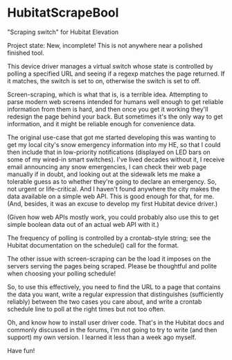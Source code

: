 # HubitatScrapeBool

"Scraping switch" for Hubitat Elevation

Project state: New, incomplete! This is not anywhere near a polished
finished tool.

This device driver manages a virtual switch whose state is controlled
by polling a specified URL and seeing if a regexp matches the page
returned.  If it matches, the switch is set to on, otherwise the
switch is set to off.

Screen-scraping, which is what that is, is a terrible idea. Attempting
to parse modern web screens intended for humans well enough to get
reliable information from them is hard, and then once you get it
working they'll redesign the page behind your back. But sometimes it's
the only way to get information, and it might be reliable enough for
convenience data.

The original use-case that got me started developing this was wanting
to get my local city's snow emergency information into my HE, so that
I could then include that in low-priority notifications (displayed on
LED bars on some of my wired-in smart switches). I've lived decades
without it, I receive email announcing any snow emergencies, I can
check their web page manually if in doubt, and looking out at the
sidewalk lets me make a tolerable guess as to whether they're going to
declare an emergency. So, not urgent or life-critical. And I haven't
found anywhere the city makes the data available on a simple web
API. This is good enough for that, for me. (And, besides, it was an
excuse to develop my first Hubitat device driver.)

(Given how web APIs mostly work, you could probably also use this to
get simple boolean data out of an actual web API with it.)

The frequency of polling is controlled by a crontab-style string; see
the Hubitat documentation on the schedule() call for the format.

The other issue with screen-scraping can be the load it imposes on the
servers serving the pages being scraped. Please be thoughtful and
polite when choosing your polling schedule!

So, to use this effectively, you need to find the URL to a page that
contains the data you want, write a regular expression that
distinguishes (sufficiently reliably) between the two cases you care
about, and write a crontab schedule line to poll at the right times
but not too often.

Oh, and know how to install user driver code. That's in the Hubitat
docs and commonly discussed in the forums, I'm not going to try to
write (and then support) my own version. I learned it less than a week
ago myself.

Have fun!
